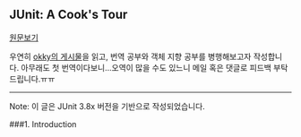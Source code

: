 ## JUnit: A Cook's Tour

[원문보기](http://junit.sourceforge.net/doc/cookstour/cookstour.htm)

우연히 [okky의 게시물](http://okky.kr/article/366169)을 읽고, 번역 공부와 객체 지향 공부를 병행해보고자 작성합니다.
아무래도 첫 번역이다보니...오역이 많을 수도 있느니 메일 혹은 댓글로 피드백 부탁드립니다.ㅠㅠ

------------------------------------------------------------------

Note: 이 글은 JUnit 3.8x 버전을 기반으로 작성되었습니다.

###1. Introduction
